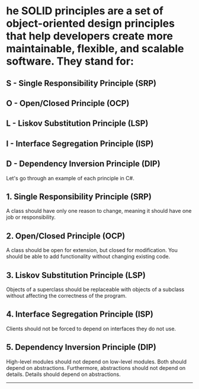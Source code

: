 # he SOLID principles are a set of object-oriented design principles that help developers create more maintainable, flexible, and scalable software. They stand for:

## S - Single Responsibility Principle (SRP)
## O - Open/Closed Principle (OCP)
## L - Liskov Substitution Principle (LSP)
## I - Interface Segregation Principle (ISP)
## D - Dependency Inversion Principle (DIP)
Let's go through an example of each principle in C#.

## 1. Single Responsibility Principle (SRP)
A class should have only one reason to change, meaning it should have one job or responsibility.

## 2. Open/Closed Principle (OCP)
A class should be open for extension, but closed for modification. You should be able to add functionality without changing existing code.

## 3. Liskov Substitution Principle (LSP)
Objects of a superclass should be replaceable with objects of a subclass without affecting the correctness of the program.

## 4. Interface Segregation Principle (ISP)
Clients should not be forced to depend on interfaces they do not use.

## 5. Dependency Inversion Principle (DIP)
High-level modules should not depend on low-level modules. Both should depend on abstractions. Furthermore, abstractions should not depend on details. Details should depend on abstractions.

________________________________________________________________________________________________________________________________________________________
 
